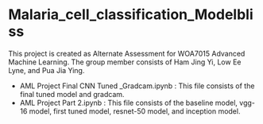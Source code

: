 # Malaria_cell_classification_Modelbliss
This project is created as Alternate Assessment for WOA7015 Advanced Machine Learning. 
The group member consists of Ham Jing Yi, Low Ee Lyne, and Pua Jia Ying.

- AML Project Final CNN Tuned _Gradcam.ipynb : This file consists of the final tuned model and gradcam.
- AML Project Part 2.ipynb : This file consists of the baseline model, vgg-16 model, first tuned model, resnet-50 model, and inception model.
